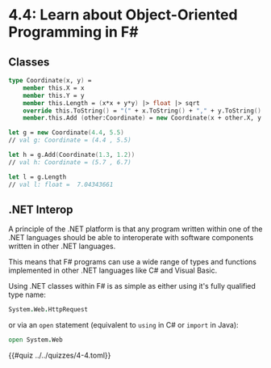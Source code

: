 # 4.4: Learn about Object-Oriented Programming in F#

## Classes

```fsharp
type Coordinate(x, y) =
    member this.X = x
    member this.Y = y
    member this.Length = (x*x + y*y) |> float |> sqrt
    override this.ToString() = "(" + x.ToString() + "," + y.ToString() + ")"
    member.this.Add (other:Coordinate) = new Coordinate(x + other.X, y + other.Y)

let g = new Coordinate(4.4, 5.5)
// val g: Coordinate = (4.4 , 5.5)

let h = g.Add(Coordinate(1.3, 1.2))
// val h: Coordinate = (5.7 , 6.7)

let l = g.Length
// val l: float =  7.04343661
```

## .NET Interop
A principle of the .NET platform is that any program written within one of the .NET 
languages should be able to interoperate with software components written in other
.NET languages.

This means that F# programs can use a wide range of types and functions implemented
in other .NET languages like C# and Visual Basic.

Using .NET classes within F# is as simple as either using it's fully qualified type
name:

```fsharp
System.Web.HttpRequest
```

or via an `open` statement (equivalent to `using` in C# or `import` in Java):

```fsharp
open System.Web
```

{{#quiz ../../quizzes/4-4.toml}}
